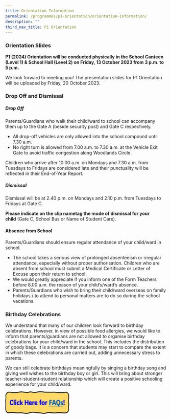 ```yaml
---
title: Orientation Information
permalink: /programmes/p1-orientation/orientation-information/
description: ""
third_nav_title: P1 Orientation
---
```

### Orientation Slides
**P1 (2024) Orientation will be conducted physically in the School Canteen (Level 1) &amp; School Hall (Level 2) on Friday, 13 October 2023 from 3 p.m. to 5 p.m.**

We look forward to meeting you! The presentation slides for P1 Orientation will be uploaded by Friday, 20 October 2023.

### Drop Off and Dismissal
  
##### Drop Off
Parents/Guardians who walk their child/ward to school can accompany them up to the Gate A (beside security post) and Gate C respectively.

* All drop-off vehicles are only allowed into the school compound until 7.30 a.m.
* No right turn is allowed from 7.00 a.m. to 7.30 a.m. at the Vehicle Exit Gate to avoid traffic congestion along Woodlands Circle.

Children who arrive after 10.00 a.m. on Mondays and 7.30 a.m. from Tuesdays to Fridays are considered late and their punctuality will be reflected in their End-of-Year Report.

##### Dismissal&nbsp;
Dismissal will be at 2.40 p.m. on Mondays and 2.10 p.m. from Tuesdays to Fridays at Gate C.

**Please indicate on the clip nametag the mode of dismissal for your child**&nbsp;(Gate C, School Bus or Name of Student Care).&nbsp;  

#### Absence from School
Parents/Guardians should ensure regular attendance of your child/ward in school.&nbsp;
* The school takes a serious view of prolonged absenteeism or irregular attendance, especially without proper authorisation. Children who are absent from school must submit a Medical Certificate or Letter of Excuse upon their return to school.
* We would greatly appreciate if you inform one of the Form Teachers before 8.00 a.m. the reason of your child’s/ward’s absence.
* Parents/Guardians who wish to bring their child/ward overseas on family holidays / to attend to personal matters are to do so during the school vacations.

### Birthday Celebrations
We understand that many of our children look forward to birthday celebrations. However, in view of possible food allergies, we would like to inform that parents/guardians are not allowed to organise birthday celebrations for your child/ward in the school. This includes the distribution of goody bags. It is a concern that students may start to compare the extent in which these celebrations are carried out, adding unnecessary stress to parents.

We can still celebrate birthdays meaningfully by singing a birthday song and giving well wishes to the birthday boy or girl. This will bring about stronger teacher-student-student relationship which will create a positive schooling experience for your child/ward.


<a href="https://www.admiraltypri.moe.edu.sg/programmes/p1-orientation/orientation-frequently-asked-questions/"><img style="width:200px;height:70px;" src="/images/orientation%20faq.png"></a>

